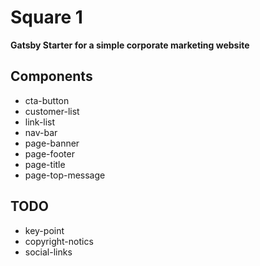 # Square 1 
**Gatsby Starter for a simple corporate marketing website**

## Components
- cta-button
- customer-list
- link-list
- nav-bar
- page-banner
- page-footer
- page-title
- page-top-message

## TODO
- key-point
- copyright-notics
- social-links

  